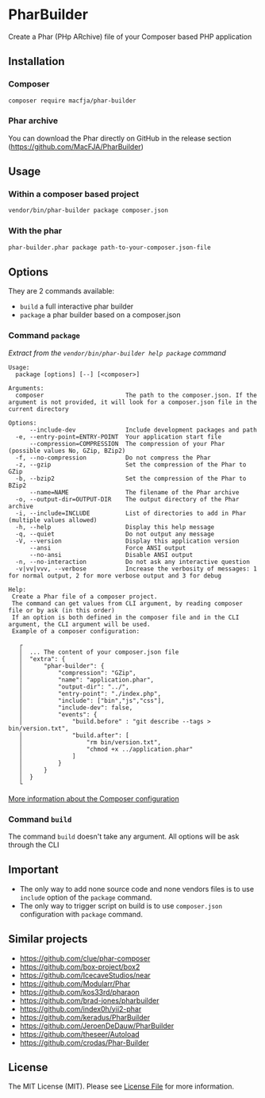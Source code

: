 # PharBuilder

Create a Phar (PHp ARchive) file of your Composer based PHP application

## Installation

### Composer

```sh
composer require macfja/phar-builder
```

### Phar archive

You can download the Phar directly on GitHub in the release section (https://github.com/MacFJA/PharBuilder)

## Usage

### Within a composer based project

```sh
vendor/bin/phar-builder package composer.json
```

### With the phar

```sh
phar-builder.phar package path-to-your-composer.json-file
```

## Options

They are 2 commands available:

* `build` a full interactive phar builder
* `package` a phar builder based on a composer.json

### Command `package`

_Extract from the `vendor/bin/phar-builder help package` command_

```
Usage:
  package [options] [--] [<composer>]

Arguments:
  composer                       The path to the composer.json. If the argument is not provided, it will look for a composer.json file in the current directory

Options:
      --include-dev              Include development packages and path
  -e, --entry-point=ENTRY-POINT  Your application start file
      --compression=COMPRESSION  The compression of your Phar (possible values No, GZip, BZip2)
  -f, --no-compression           Do not compress the Phar
  -z, --gzip                     Set the compression of the Phar to GZip
  -b, --bzip2                    Set the compression of the Phar to BZip2
      --name=NAME                The filename of the Phar archive
  -o, --output-dir=OUTPUT-DIR    The output directory of the Phar archive
  -i, --include=INCLUDE          List of directories to add in Phar (multiple values allowed)
  -h, --help                     Display this help message
  -q, --quiet                    Do not output any message
  -V, --version                  Display this application version
      --ansi                     Force ANSI output
      --no-ansi                  Disable ANSI output
  -n, --no-interaction           Do not ask any interactive question
  -v|vv|vvv, --verbose           Increase the verbosity of messages: 1 for normal output, 2 for more verbose output and 3 for debug

Help:
 Create a Phar file of a composer project.
 The command can get values from CLI argument, by reading composer file or by ask (in this order)
 If an option is both defined in the composer file and in the CLI argument, the CLI argument will be used.
 Example of a composer configuration:

   ┌
   │  ... The content of your composer.json file
   │  "extra": {
   │      "phar-builder": {
   │          "compression": "GZip",
   │          "name": "application.phar",
   │          "output-dir": "../",
   │          "entry-point": "./index.php",
   │          "include": ["bin","js","css"],
   │          "include-dev": false,
   │          "events": {
   │              "build.before" : "git describe --tags > bin/version.txt",
   │              "build.after": [
   │                  "rm bin/version.txt",
   │                  "chmod +x ../application.phar"
   │              ]
   │          }
   │      }
   │  }
   └
```

[More information about the Composer configuration](docs/ComposerExtra.md)

### Command `build`

The command `build` doesn't take any argument. All options will be ask through the CLI

## Important

 - The only way to add none source code and none vendors files is to use `include` option of the `package` command.
 - The only way to trigger script on build is to use `composer.json` configuration with `package` command.

## Similar projects

 - https://github.com/clue/phar-composer
 - https://github.com/box-project/box2
 - https://github.com/IcecaveStudios/near
 - https://github.com/Modularr/Phar
 - https://github.com/kos33rd/pharaon
 - https://github.com/brad-jones/pharbuilder
 - https://github.com/index0h/yii2-phar
 - https://github.com/keradus/PharBuilder
 - https://github.com/JeroenDeDauw/PharBuilder
 - https://github.com/theseer/Autoload
 - https://github.com/crodas/Phar-Builder

## License

The MIT License (MIT). Please see [License File](LICENSE.md) for more information.
